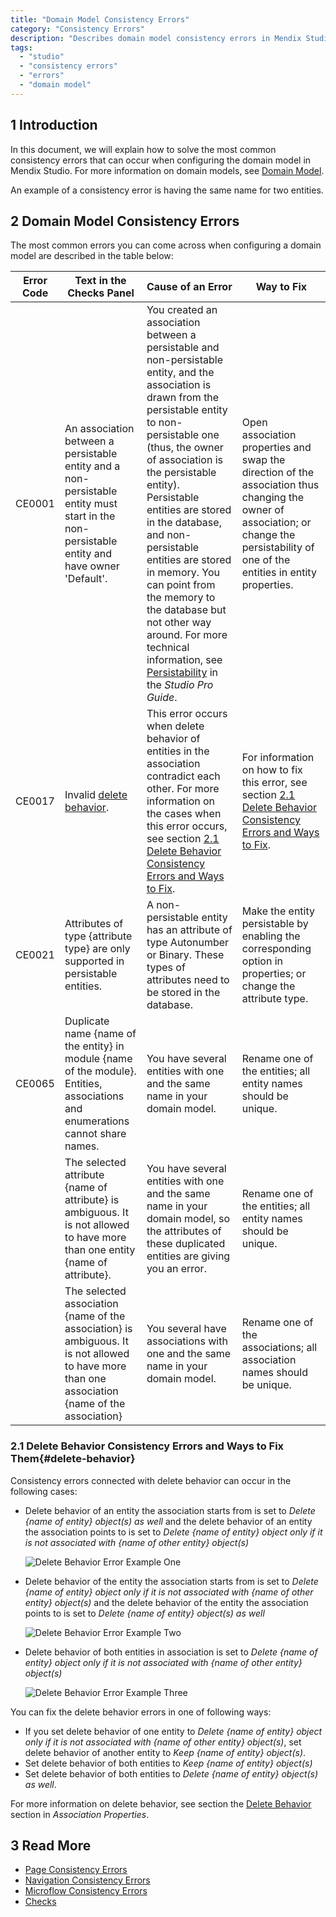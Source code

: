 ```yaml
---
title: "Domain Model Consistency Errors"
category: "Consistency Errors"
description: "Describes domain model consistency errors in Mendix Studio and the way to fix them."
tags:
  - "studio"
  - "consistency errors"
  - "errors"
  - "domain model"
---
```


## 1 Introduction

In this document, we will explain how to solve the most common consistency errors that can occur when configuring the domain model in Mendix Studio. For more information on domain models, see [Domain Model](domain-models).

An example of a consistency error is having the same name for two entities.

## 2 Domain Model Consistency Errors

The most common errors you can come across when configuring a domain model are described in the table below:

| Error Code | Text in the Checks Panel                                                                                                                       | Cause of an Error                                                                                                                                                                                                                                                                                                                                                                                                                                                                                              | Way to Fix                                                                                                                                                                              |
| ---------- | ---------------------------------------------------------------------------------------------------------------------------------------------- | -------------------------------------------------------------------------------------------------------------------------------------------------------------------------------------------------------------------------------------------------------------------------------------------------------------------------------------------------------------------------------------------------------------------------------------------------------------------------------------------------------------- | --------------------------------------------------------------------------------------------------------------------------------------------------------------------------------------- |
| CE0001     | An association between a persistable entity and a non-persistable entity must start in the non-persistable entity and have owner 'Default'.    | You created an association between a persistable and non-persistable entity, and the association is drawn from the persistable entity to non-persistable one (thus, the owner of association is the persistable entity). Persistable entities are stored in the database, and non-persistable entities are stored in memory. You can point from the memory to the database but not other way around. For more technical information, see [Persistability](/refguide/persistability) in the *Studio Pro Guide*. | Open association properties and swap the direction of the association thus changing the owner of association; or change the persistability of one of the entities in entity properties. |
| CE0017     | Invalid [delete behavior](domain-models-association-properties#delete-behavior).                                                               | This error occurs when delete behavior of entities in the association contradict each other. For more information on the cases when this error occurs, see section [2.1 Delete Behavior Consistency Errors and Ways to Fix](#delete-behavior).                                                                                                                                                                                                                                                                 | For information on how to fix this error, see section [2.1 Delete Behavior Consistency Errors and Ways to Fix](#delete-behavior).                                                       |
| CE0021     | Attributes of type {attribute type} are only supported in persistable entities.                                                                | A non-persistable entity has an attribute of type Autonumber or Binary. These types of attributes need to be stored in the database.                                                                                                                                                                                                                                                                                                                                                                           | Make the entity persistable by enabling the corresponding option in properties; or change the attribute type.                                                                           |
| CE0065     | Duplicate name {name of the entity} in module {name of the module}. Entities, associations and enumerations cannot share names.                | You have several entities with one and the same name in your domain model.                                                                                                                                                                                                                                                                                                                                                                                                                                     | Rename one of the entities; all entity names should be unique.                                                                                                                          |
|            | The selected attribute {name of attribute} is ambiguous. It is not allowed to have more than one entity {name of attribute}.                   | You have several entities with one and the same name in your domain model, so the attributes of these duplicated entities are giving you an error.                                                                                                                                                                                                                                                                                                                                                             | Rename one of the entities; all entity names should be unique.                                                                                                                          |
|            | The selected association {name of the association} is ambiguous. It is not allowed to have more than one association {name of the association} | You several have associations with one and the same name in your domain model.                                                                                                                                                                                                                                                                                                                                                                                                                                 | Rename one of the associations; all association names should be unique.                                                                                                                 |

### 2.1 Delete Behavior Consistency Errors and Ways to Fix Them{#delete-behavior}

 Consistency errors connected with delete behavior can occur in the following cases:

*  Delete behavior of an entity the association starts from is set to *Delete {name of entity} object(s) as well* and the delete behavior of an entity the association points to is set to *Delete {name of entity} object only if it is not associated with {name of other entity} object(s)*

    ![Delete Behavior Error Example One](attachments/consistency-errors-domain-model/delete-behavior-error-example1.png)

*  Delete behavior of the entity the association starts from is set to *Delete {name of entity} object only if it is not associated with {name of other entity} object(s)* and the delete behavior of the entity the association points to is set to *Delete {name of entity} object(s) as well*

    ![Delete Behavior Error Example Two](attachments/consistency-errors-domain-model/delete-behavior-error-example2.png)

*  Delete behavior of both entities in association is set to *Delete {name of entity} object only if it is not associated with {name of other entity} object(s)*

    ![Delete Behavior Error Example Three](attachments/consistency-errors-domain-model/delete-behavior-error-example3.png)

You can fix the delete behavior errors in one of following ways:

* If  you set delete behavior of one entity to *Delete {name of entity} object only if it is not associated with {name of other entity} object(s)*, set delete behavior of another entity to *Keep {name of entity} object(s)*.
* Set delete behavior of both entities to *Keep {name of entity} object(s)*
* Set delete behavior of both entities to *Delete {name of entity} object(s) as well*.

For more information on delete behavior, see section the [Delete Behavior](domain-models-association-properties#delete-behavior) section in *Association Properties*.

## 3 Read More

* [Page Consistency Errors](consistency-errors-pages)
* [Navigation Consistency Errors](consistency-errors-navigation)
* [Microflow Consistency Errors](consistency-errors-microflows)
* [Checks](checks)